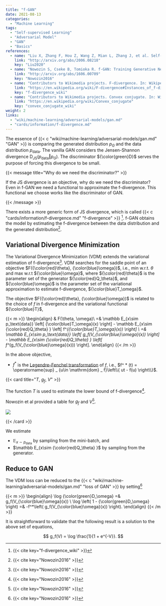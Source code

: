 ```yaml
---
title: "f-GAN"
date: 2021-08-13
categories:
  - "Machine Learning"
tags:
  - "Self-supervised Learning"
  - "Adversarial Model"
  - "GAN"
  - "Basics"
references:
  - name: "Liu X, Zhang F, Hou Z, Wang Z, Mian L, Zhang J, et al. Self-supervised Learning: Generative or Contrastive. arXiv [cs.LG]. 2020. Available: http://arxiv.org/abs/2006.08218"
    link: "http://arxiv.org/abs/2006.08218"
    key: "Liu2020"
  - name: "Nowozin S, Cseke B, Tomioka R. f-GAN: Training Generative Neural Samplers using Variational Divergence Minimization. arXiv [stat.ML]. 2016. Available: http://arxiv.org/abs/1606.00709"
    link: "http://arxiv.org/abs/1606.00709"
    key: "Nowozin2016"
  - name: "Contributors to Wikimedia projects. F-divergence. In: Wikipedia [Internet]. 17 Jul 2021 [cited 6 Sep 2021]. Available: https://en.wikipedia.org/wiki/F-divergence#Instances_of_f-divergences"
    link: "https://en.wikipedia.org/wiki/F-divergence#Instances_of_f-divergences"
    key: "f-divergence_wiki"
  - name: "Contributors to Wikimedia projects. Convex conjugate. In: Wikipedia [Internet]. 20 Feb 2021 [cited 7 Sep 2021]. Available: https://en.wikipedia.org/wiki/Convex_conjugate"
    link: "https://en.wikipedia.org/wiki/Convex_conjugate"
    key: "convex_conjugate_wiki"
weight: 2
links:
  - "wiki/machine-learning/adversarial-models/gan.md"
  - "cards/information/f-divergence.md"
---
```



The essence of {{< c "wiki/machine-learning/adversarial-models/gan.md" "GAN" >}} is comparing the generated distribution $p_G$ and the data distribution $p_\text{data}$. The vanilla GAN considers the Jensen-Shannon divergence $\operatorname{D}_\text{JS}(p_\text{data}\Vert p_{G})$. The discriminator ${\color{green}D}$ serves the purpose of forcing this divergence to be small.

{{< message title="Why do we need the discriminator?" >}}

If the JS divergence is an objective, why do we need the discriminator? Even in f-GAN we need a functional to approximate the f-divergence. This functional we choose works like the discriminator of GAN.

{{< /message >}}

There exists a more generic form of JS divergence, which is called {{< c "cards/information/f-divergence.md" "f-divergence" >}} [^f-divergence_wiki]. f-GAN obtains the model by estimating the f-divergence between the data distribution and the  generated distribution[^Nowozin2016].


## Variational Divergence Minimization


The Variational Divergence Minimization (VDM) extends the variational estimation of f-divergence[^Nowozin2016]. VDM searches for the saddle point of an objective $F({\color{red}\theta}, {\color{blue}\omega})$, i.e., min w.r.t. $\theta$ and max w.r.t ${\color{blue}\omega}$, where ${\color{red}\theta}$ is the parameter set of the generator ${\color{red}Q_\theta}$, and ${\color{blue}\omega}$ is the parameter set of the variational approximation to estimate f-divergence, ${\color{blue}T_\omega}$.

The objective $F({\color{red}\theta}, {\color{blue}\omega})$ is related to the choice of $f$ in f-divergence and the variational functional ${\color{blue}T}$,

{{< m >}}
\begin{align}
& F(\theta, \omega)\\
=& \mathbb E_{x\sim p_\text{data}} \left[ {\color{blue}T_\omega}(x) \right] - \mathbb E_{x\sim {\color{red}Q_\theta} } \left[ f^*({\color{blue}T_\omega}(x)) \right] \\
=& \mathbb E_{x\sim p_\text{data}} \left[ g_f(V_{\color{blue}\omega}(x)) \right] - \mathbb E_{x\sim {\color{red}Q_\theta} } \left[ f^*(g_f(V_{\color{blue}\omega}(x))) \right].
\end{align}
{{< /m >}}

In the above objective,

- $f^ *$ is the [Legendre–Fenchel transformation](https://en.wikipedia.org/wiki/Convex_conjugate) of $f$, i.e., $f^ * (t) = \operatorname{sup} _ {u\in \mathrm{dom} _ f}\left\\{ ut - f(u) \right\\}$.



{{< card title="$T$, $g_f$,  $V$" >}}

The function $T$ is used to estimate the lower bound of f-divergence[^Nowozin2016].

Nowozin et al provided a table for $g_f$ and $V$[^Nowozin2016].

![](../assets/f-gan/f-gan-gf-v.png)

{{< /card >}}


We estimate

- $\mathbb E_{x\sim p_\text{data}}$ by sampling from the mini-batch, and
- $\mathbb E_{x\sim {\color{red}Q_\theta} }$ by sampling from the generator.


## Reduce to GAN

The VDM loss can be reduced to the {{< c "wiki/machine-learning/adversarial-models/gan.md" "loss of GAN" >}} by setting[^Nowozin2016]

{{< m >}}
\begin{align}
\log {\color{green}D_\omega} =& g_f(V_{\color{blue}\omega}(x))  \\
\log \left( 1 - {\color{green}D_\omega} \right) =& -f^*\left( g_f(V_{\color{blue}\omega}(x)) \right).
\end{align}
{{< /m >}}

It is straightforward to validate that the following result is a solution to the above set of equations,

$$
g_f(V) = \log \frac{1}{1 + e^{-V}}.
$$





[^f-divergence_wiki]: {{< cite key="f-divergence_wiki" >}}

[^Nowozin2016]: {{< cite key="Nowozin2016" >}}

[^convex_conjugate_wiki]: {{< cite key="convex_conjugate_wiki" >}}
